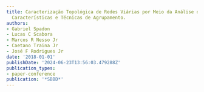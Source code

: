 ```yaml
---
title: Caracterização Topológica de Redes Viárias por Meio da Análise de Vetores de
  Caracterı́sticas e Técnicas de Agrupamento.
authors:
- Gabriel Spadon
- Lucas C Scabora
- Marcos R Nesso Jr
- Caetano Traina Jr
- José F Rodrigues Jr
date: '2018-01-01'
publishDate: '2024-06-23T13:56:03.479288Z'
publication_types:
- paper-conference
publication: '*SBBD*'
---
```

